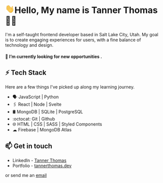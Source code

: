 # <img src="https://raw.githubusercontent.com/ABSphreak/ABSphreak/master/gifs/Hi.gif" width="30px">Hello, My name is Tanner Thomas 👨‍💻

I'm a self-taught frontend developer based in Salt Lake City, Utah. My goal is to create engaging experiences for users, with a fine balance of technology and design.

#### 🔭 I’m currently looking for new opportunities .


## ⚡ Tech Stack

Here are a few things I've picked up along my learning journey.

* 🗣 JavaScript | Python 
* 🖇️ React | Node | Svelte
* 🛢️ MongoDB | SQLite | PostgreSQL
* :octocat: Git | Github
* 🌐 HTML | CSS | SASS | Styled Components 
* ☁ Firebase | MongoDB Atlas

## 📫 Get in touch
- LinkedIn - [Tanner Thomas](https://in.linkedin.com/in/tanner-thomas)
- Portfolio - [tannerthomas.dev](https://tannerthomas.dev)

 or send me an [email](mailto:codetann@gmail.com)
